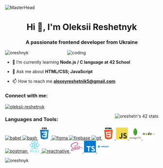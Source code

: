 ![MasterHead](https://miro.medium.com/max/1400/1*RAsZ2uD3ZO7-NCuK2MUILA.gif)

<h1 align="center">Hi 👋, I'm Oleksii Reshetnyk</h1>
<h3 align="center">A passionate frontend developer from Ukraine</h3>

<img align="right" alt="coding" width="300" src="https://media0.giphy.com/media/v1.Y2lkPTc5MGI3NjExZWU0OGMxNTU1NTc3MWFlYmNlNjlmN2M5NDkyNThmOGI4MjI5NTM5MiZjdD1n/qgQUggAC3Pfv687qPC/giphy.gif">

<p align="left"> <img src="https://komarev.com/ghpvc/?username=oreshnyk&label=Profile%20views&color=0e75b6&style=flat" alt="oreshnyk" /> </p>

- 🌱 I’m currently learning **Node.js / C language at 42 School**

- 💬 Ask me about **HTML/CSS; JavaScript**

- 📫 How to reach me **alexeyreshetnik5@gmail.com**

<h3 align="left">Connect with me:</h3>
<p align="left">
<a href="https://linkedin.com/in/oleksii-reshetnyk" target="blank"><img align="center" src="https://raw.githubusercontent.com/rahuldkjain/github-profile-readme-generator/master/src/images/icons/Social/linked-in-alt.svg" alt="oleksii-reshetnyk" height="30" width="40" /></a>
</p>

<a href="https://github.com/JaeSeoKim/badge42"><img align="right" src="https://badge42.vercel.app/api/v2/clhj2rf4q005908l394rteszn/stats?cursusId=21&coalitionId=205" alt="oreshetn's 42 stats" /></a>

<h3 align="left">Languages and Tools:</h3>
<p align="left"> <a href="https://babeljs.io/" target="_blank" rel="noreferrer"> <img src="https://www.vectorlogo.zone/logos/babeljs/babeljs-icon.svg" alt="babel" width="40" height="40"/> </a> <a href="https://www.gnu.org/software/bash/" target="_blank" rel="noreferrer"> <img src="https://www.vectorlogo.zone/logos/gnu_bash/gnu_bash-icon.svg" alt="bash" width="40" height="40"/> </a> <a href="https://www.w3schools.com/css/" target="_blank" rel="noreferrer"> <img src="https://raw.githubusercontent.com/devicons/devicon/master/icons/css3/css3-original-wordmark.svg" alt="css3" width="40" height="40"/> </a> <a href="https://www.figma.com/" target="_blank" rel="noreferrer"> <img src="https://www.vectorlogo.zone/logos/figma/figma-icon.svg" alt="figma" width="40" height="40"/> </a> <a href="https://firebase.google.com/" target="_blank" rel="noreferrer"> <img src="https://www.vectorlogo.zone/logos/firebase/firebase-icon.svg" alt="firebase" width="40" height="40"/> </a> <a href="https://git-scm.com/" target="_blank" rel="noreferrer"> <img src="https://www.vectorlogo.zone/logos/git-scm/git-scm-icon.svg" alt="git" width="40" height="40"/> </a> <a href="https://www.w3.org/html/" target="_blank" rel="noreferrer"> <img src="https://raw.githubusercontent.com/devicons/devicon/master/icons/html5/html5-original-wordmark.svg" alt="html5" width="40" height="40"/> </a> <a href="https://developer.mozilla.org/en-US/docs/Web/JavaScript" target="_blank" rel="noreferrer"> <img src="https://raw.githubusercontent.com/devicons/devicon/master/icons/javascript/javascript-original.svg" alt="javascript" width="40" height="40"/> </a> <a href="https://www.mongodb.com/" target="_blank" rel="noreferrer"> <img src="https://raw.githubusercontent.com/devicons/devicon/master/icons/mongodb/mongodb-original-wordmark.svg" alt="mongodb" width="40" height="40"/> </a> <a href="https://nodejs.org" target="_blank" rel="noreferrer"> <img src="https://raw.githubusercontent.com/devicons/devicon/master/icons/nodejs/nodejs-original-wordmark.svg" alt="nodejs" width="40" height="40"/> </a> <a href="https://postman.com" target="_blank" rel="noreferrer"> <img src="https://www.vectorlogo.zone/logos/getpostman/getpostman-icon.svg" alt="postman" width="40" height="40"/> </a> <a href="https://reactjs.org/" target="_blank" rel="noreferrer"> <img src="https://raw.githubusercontent.com/devicons/devicon/master/icons/react/react-original-wordmark.svg" alt="react" width="40" height="40"/> </a> <a href="https://reactnative.dev/" target="_blank" rel="noreferrer"> <img src="https://reactnative.dev/img/header_logo.svg" alt="reactnative" width="40" height="40"/> </a> <a href="https://sass-lang.com" target="_blank" rel="noreferrer"> <img src="https://raw.githubusercontent.com/devicons/devicon/master/icons/sass/sass-original.svg" alt="sass" width="40" height="40"/> </a> <a href="https://www.typescriptlang.org/" target="_blank" rel="noreferrer"> <img src="https://raw.githubusercontent.com/devicons/devicon/master/icons/typescript/typescript-original.svg" alt="typescript" width="40" height="40"/> </a> <a href="https://webpack.js.org" target="_blank" rel="noreferrer"> <img src="https://raw.githubusercontent.com/devicons/devicon/d00d0969292a6569d45b06d3f350f463a0107b0d/icons/webpack/webpack-original-wordmark.svg" alt="webpack" width="40" height="40"/> </a> </p>

<p><img align="left" src="https://github-readme-stats.vercel.app/api/top-langs?username=oreshnyk&show_icons=true&locale=en&layout=compact" alt="oreshnyk" /></p>

<!-- <p>&nbsp;<img align="center" src="https://github-readme-stats.vercel.app/api?username=oreshnyk&show_icons=true&locale=en" alt="oreshnyk" /></p>

<p><img align="center" src="https://github-readme-streak-stats.herokuapp.com/?user=oreshnyk&" alt="oreshnyk" /></p> -->
